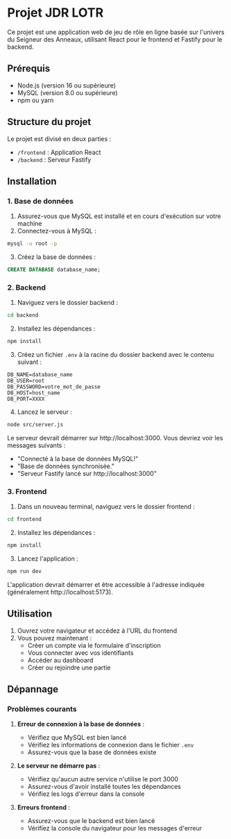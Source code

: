 # Projet JDR LOTR

Ce projet est une application web de jeu de rôle en ligne basée sur l'univers du Seigneur des Anneaux, utilisant React pour le frontend et Fastify pour le backend.

## Prérequis

- Node.js (version 16 ou supérieure)
- MySQL (version 8.0 ou supérieure)
- npm ou yarn

## Structure du projet

Le projet est divisé en deux parties :
- `/frontend` : Application React
- `/backend` : Serveur Fastify

## Installation

### 1. Base de données

1. Assurez-vous que MySQL est installé et en cours d'exécution sur votre machine
2. Connectez-vous à MySQL :
```bash
mysql -u root -p
```
3. Créez la base de données :
```sql
CREATE DATABASE database_name;
```

### 2. Backend

1. Naviguez vers le dossier backend :
```bash
cd backend
```

2. Installez les dépendances :
```bash
npm install
```

3. Créez un fichier `.env` à la racine du dossier backend avec le contenu suivant :
```plaintext
DB_NAME=database_name
DB_USER=root
DB_PASSWORD=votre_mot_de_passe
DB_HOST=host_name
DB_PORT=XXXX
```

4. Lancez le serveur :
```bash
node src/server.js
```

Le serveur devrait démarrer sur http://localhost:3000. Vous devriez voir les messages suivants :
- "Connecté à la base de données MySQL!"
- "Base de données synchronisée."
- "Serveur Fastify lancé sur http://localhost:3000"

### 3. Frontend

1. Dans un nouveau terminal, naviguez vers le dossier frontend :
```bash
cd frontend
```

2. Installez les dépendances :
```bash
npm install
```

3. Lancez l'application :
```bash
npm run dev
```

L'application devrait démarrer et être accessible à l'adresse indiquée (généralement http://localhost:5173).

## Utilisation

1. Ouvrez votre navigateur et accédez à l'URL du frontend
2. Vous pouvez maintenant :
   - Créer un compte via le formulaire d'inscription
   - Vous connecter avec vos identifiants
   - Accéder au dashboard
   - Créer ou rejoindre une partie

## Dépannage

### Problèmes courants

1. **Erreur de connexion à la base de données** :
   - Vérifiez que MySQL est bien lancé
   - Vérifiez les informations de connexion dans le fichier `.env`
   - Assurez-vous que la base de données existe

2. **Le serveur ne démarre pas** :
   - Vérifiez qu'aucun autre service n'utilise le port 3000
   - Assurez-vous d'avoir installé toutes les dépendances
   - Vérifiez les logs d'erreur dans la console

3. **Erreurs frontend** :
   - Assurez-vous que le backend est bien lancé
   - Vérifiez la console du navigateur pour les messages d'erreur